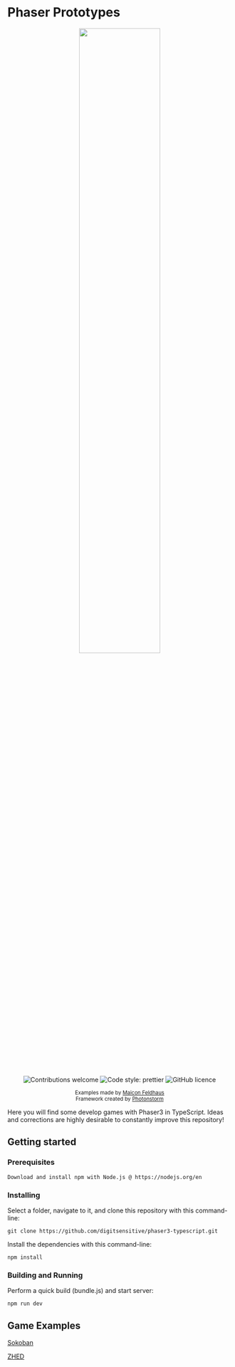 # Phaser Prototypes

<p align="center">
  <img width=60% src="https://phaser.io/images/img.png">
</p>

<div align="center">
    
  ![Contributions welcome](https://img.shields.io/badge/contributions-welcome-orange.svg)
  ![Code style: prettier](https://img.shields.io/badge/code_style-prettier-ff69b4.svg)
  ![GitHub licence](https://img.shields.io/github/license/digitsensitive/phaser3-typescript.svg)
    
</div>

<p align="center">
  <sub>
    Examples made by <a href="https://github.com/feldhaus">Maicon Feldhaus</a></br>
    Framework created by <a href="https://github.com/photonstorm">Photonstorm</a>
  </sub>
</p>

Here you will find some develop games with Phaser3 in TypeScript. 
Ideas and corrections are highly desirable to constantly improve this repository!

## Getting started

### Prerequisites

```
Download and install npm with Node.js @ https://nodejs.org/en
```

### Installing

Select a folder, navigate to it, and clone this repository
with this command-line:

```
git clone https://github.com/digitsensitive/phaser3-typescript.git
```

Install the dependencies with this command-line:

```
npm install
```

### Building and Running

Perform a quick build (bundle.js) and start server:

```
npm run dev
```

## Game Examples

[Sokoban](src/games/sokoban)

[ZHED](src/games/zhed)
